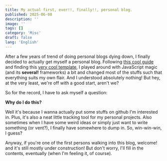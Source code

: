 ```yaml
---
title: My actual first, ever!!, finally!!, personal blog.
published: 2025-06-08
description: ''
image: ''
tags: []
category: 'Misc'
draft: false 
lang: 'English'
---
```


After a few years of trend of doing personal blogs dying down, I finally decided to actually get myself a personal blog. Following [this cool guide](https://mh-n.github.io/guides/github-pages/) and finding this [very cool template](https://github.com/saicaca/fuwari), I played around with JavaScript magic (and its **several!** frameworks) a bit and changed most of the stuffs such that everything suits my own flair. And I understood absolutely nothing! But hey, at the very least, we're off with a good start, aren't we?

So for the record, I have to ask myself a question: 

**Why do I do this?**

 Well it's because I wanna actually put some stuffs on github I'm interested in. Plus, it's also a neat little tracking tool for my personal projects. Also sometimes when I have some weird ideas or simply just want to write something (or vent?), I finally have somewhere to dump in. So, win-win-win, I guess?

 Anyway, if you're one of the first persons walking into this blog, welcome! and it's still mostly under construction! But don't worry, I'll fill in the contents, eventually (when I'm feeling it, of course).
